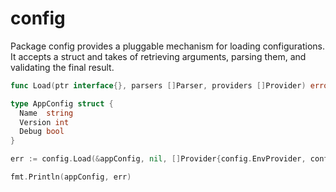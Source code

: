 # config

Package config provides a pluggable mechanism for loading configurations. It accepts a struct and takes of retrieving arguments, parsing them, and validating the final result.

```go
func Load(ptr interface{}, parsers []Parser, providers []Provider) error
```

```go
type AppConfig struct {
  Name  string
  Version int
  Debug bool
}

err := config.Load(&appConfig, nil, []Provider{config.EnvProvider, config.ArgsProvider})

fmt.Println(appConfig, err)
```
